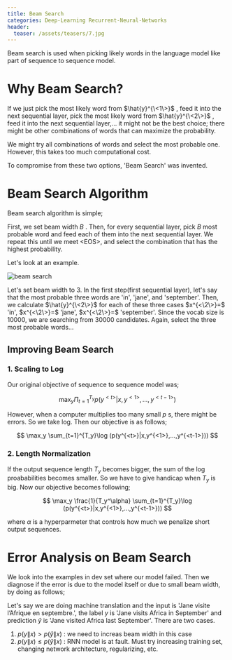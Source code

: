 ```yaml
---
title: Beam Search
categories: Deep-Learning Recurrent-Neural-Networks
header:
  teaser: /assets/teasers/7.jpg
---
```


Beam search is used when picking likely words in the language model like part of sequence to sequence model.

# Why Beam Search?

If we just pick the most likely word from $\hat{y}^{\<1\>}$ , feed it into the next sequential layer, pick the most likely word from $\hat{y}^{\<2\>}$ , feed it into the next sequential layer,... it might not be the best choice; there might be other combinations of words that can maximize the probability.

We might try all combinations of words and select the most probable one. However, this takes too much computational cost.

To compromise from these two options, 'Beam Search' was invented.

# Beam Search Algorithm

Beam search algorithm is simple;

First, we set beam width $B$ . Then, for every sequential layer, pick $B$ most probable word and feed each of them into the next sequential layer. We repeat this until we meet \<EOS\>, and select the combination that has the highest probability.

Let's look at an example.

![beam search](https://lh3.googleusercontent.com/p_IVNBg9mJ64zMq4aCEtxiQRv1H4f0jZ3XJitE_Jtc428HgzcQQEYR0I4pkvpsUM36tsp3ARG2WrPbCZwXV7pJcAwLHYnxWXcjPVSJ35_x8QgORf0FbiRSZldT-Cnv-mWUJUd5b7aQ=w2400)

Let's set beam width to 3. In the first step(first sequential layer), let's say that the most probable three words are 'in', 'jane', and 'september'. Then, we calculate $\hat{y}^{\<2\>}$ for each of these three cases $x^{<\2\>}=$ 'in',  $x^{<\2\>}=$ 'jane', $x^{<\2\>}=$ 'september'. Since the vocab size is 10000, we are searching from 30000 candidates. Again, select the three most probable words...

## Improving Beam Search

### 1. Scaling to Log

Our original objective of sequence to sequence model was;

$$
\max_y \Pi_{t=1}^{T_y} p(y^{<t>}|x,y^{<1>},...,y^{<t-1>})
$$

However, when a computer multiplies too many small $p$ s, there might be errors. So we take log. Then our objective is as follows;

$$
\max_y \sum_{t=1}^{T_y}\log (p(y^{<t>}|x,y^{<1>},...,y^{<t-1>}))
$$

### 2. Length Normalization

If the output sequence length $T_y$ becomes bigger, the sum of the log proababilities becomes smaller. So we have to give handicap when $T_y$ is big. Now our objective becomes following;

$$
\max_y \frac{1}{T_y^\alpha} \sum_{t=1}^{T_y}\log (p(y^{<t>}|x,y^{<1>},...,y^{<t-1>}))
$$

where $\alpha$ is a hyperparmeter that controls how much we penalize short output sequences.

# Error Analysis on Beam Search

We look into the examples in dev set where our model failed. Then we diagnose if the error is due to the model itself or due to small beam width, by doing as follows;

Let's say we are doing machine translation and the input is 'Jane visite l’Afrique en septembre.', the label $y$ is 'Jane visits Africa in September' and prediction $\hat{y}$ is 'Jane visited Africa last September'. There are two cases.

1. $p(y\|x) > p(\hat{y}\|x)$ : we need to increas beam width in this case
2. $p(y\|x) \leq p(\hat{y}\|x)$ : RNN model is at fault. Must try increasing training set, changing network architecture, regularizing, etc.

